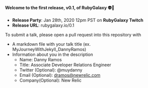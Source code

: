 #### Welcome to the first release, v0.1, of RubyGalaxy 👽🖖

- **Release Party**: Jan 28th, 2020 12pm PST on **RubyGalaxy Twitch** 
- **Release URL**: rubygalaxy.io/0.1

To submit a talk, please open a pull request into this repository with
- A markdown file with your talk title (ex. MyJourneyWithJekyll_DannyRamos)
- Information about you in the description
   - Name: Danny Ramos
   - Title: Associate Developer Relations Engineer
   - Twitter (Optional): @muydanny
   - Email (Optional): dramos@newrelic.com
   - Company(Optional): New Relic

